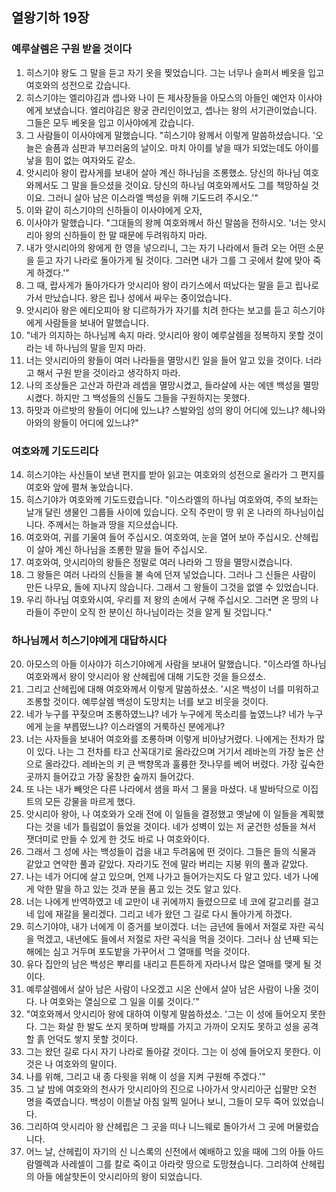## 열왕기하 19장

### 예루살렘은 구원 받을 것이다
1. 히스기야 왕도 그 말을 듣고 자기 옷을 찢었습니다. 그는 너무나 슬퍼서 베옷을 입고 여호와의 성전으로 갔습니다.
2. 히스기야는 엘리야김과 셉나와 나이 든 제사장들을 아모스의 아들인 예언자 이사야에게 보냈습니다. 엘리야김은 왕궁 관리인이었고, 셉나는 왕의 서기관이었습니다. 그들은 모두 베옷을 입고 이사야에게 갔습니다.
3. 그 사람들이 이사야에게 말했습니다. "히스기야 왕께서 이렇게 말씀하셨습니다. '오늘은 슬픔과 심판과 부끄러움의 날이오. 마치 아이를 낳을 때가 되었는데도 아이를 낳을 힘이 없는 여자와도 같소.
4. 앗시리아 왕이 랍사게를 보내어 살아 계신 하나님을 조롱했소. 당신의 하나님 여호와께서도 그 말을 들으셨을 것이요. 당신의 하나님 여호와께서도 그를 책망하실 것이요. 그러니 살아 남은 이스라엘 백성을 위해 기도드려 주시오.'"
5. 이와 같이 히스기야의 신하들이 이사야에게 오자,
6. 이사야가 말했습니다. "그대들의 왕께 여호와께서 하신 말씀을 전하시오. '너는 앗시리아 왕의 신하들이 한 말 때문에 두려워하지 마라.
7. 내가 앗시리아의 왕에게 한 영을 넣으리니, 그는 자기 나라에서 들려 오는 어떤 소문을 듣고 자기 나라로 돌아가게 될 것이다. 그러면 내가 그를 그 곳에서 칼에 맞아 죽게 하겠다.'"
8. 그 때, 랍사게가 돌아가다가 앗시리아 왕이 라기스에서 떠났다는 말을 듣고 립나로 가서 만났습니다. 왕은 립나 성에서 싸우는 중이었습니다.
9. 앗시리아 왕은 에티오피아 왕 디르하가가 자기를 치려 한다는 보고를 듣고 히스기야에게 사람들을 보내어 말했습니다.
10. "네가 의지하는 하나님께 속지 마라. 앗시리아 왕이 예루살렘을 정복하지 못할 것이라는 네 하나님의 말을 믿지 마라.
11. 너는 앗시리아의 왕들이 여러 나라들을 멸망시킨 일을 들어 알고 있을 것이다. 너라고 해서 구원 받을 것이라고 생각하지 마라.
12. 나의 조상들은 고산과 하란과 레셉을 멸망시켰고, 들라살에 사는 에덴 백성을 멸망시켰다. 하지만 그 백성들의 신들도 그들을 구원하지는 못했다.
13. 하맛과 아르밧의 왕들이 어디에 있느냐? 스발와임 성의 왕이 어디에 있느냐? 헤나와 아와의 왕들이 어디에 있느냐?"
### 여호와께 기도드리다
14. 히스기야는 사신들이 보낸 편지를 받아 읽고는 여호와의 성전으로 올라가 그 편지를 여호와 앞에 펼쳐 놓았습니다.
15. 히스기야가 여호와께 기도드렸습니다. "이스라엘의 하나님 여호와여, 주의 보좌는 날개 달린 생물인 그룹들 사이에 있습니다. 오직 주만이 땅 위 온 나라의 하나님이십니다. 주께서는 하늘과 땅을 지으셨습니다.
16. 여호와여, 귀를 기울여 들어 주십시오. 여호와여, 눈을 열어 보아 주십시오. 산헤립이 살아 계신 하나님을 조롱한 말을 들어 주십시오.
17. 여호와여, 앗시리아의 왕들은 정말로 여러 나라와 그 땅을 멸망시켰습니다.
18. 그 왕들은 여러 나라의 신들을 불 속에 던져 넣었습니다. 그러나 그 신들은 사람이 만든 나무요, 돌에 지나지 않습니다. 그래서 그 왕들이 그것을 없앨 수 있었습니다.
19. 우리 하나님 여호와시여, 우리를 저 왕의 손에서 구해 주십시오. 그러면 온 땅의 나라들이 주만이 오직 한 분이신 하나님이라는 것을 알게 될 것입니다."
### 하나님께서 히스기야에게 대답하시다
20. 아모스의 아들 이사야가 히스기야에게 사람을 보내어 말했습니다. "이스라엘 하나님 여호와께서 왕이 앗시리아 왕 산헤립에 대해 기도한 것을 들으셨소.
21. 그리고 산헤립에 대해 여호와께서 이렇게 말씀하셨소. '시온 백성이 너를 미워하고 조롱할 것이다. 예루살렘 백성이 도망치는 너를 보고 비웃을 것이다.
22. 네가 누구를 꾸짖으며 조롱하였느냐? 네가 누구에게 목소리를 높였느냐? 네가 누구에게 눈을 부릅떴느냐? 이스라엘의 거룩하신 분에게냐?
23. 너는 사자들을 보내어 여호와를 조롱하며 이렇게 비아냥거렸다. 나에게는 전차가 많이 있다. 나는 그 전차를 타고 산꼭대기로 올라갔으며 거기서 레바논의 가장 높은 산으로 올라갔다. 레바논의 키 큰 백향목과 훌륭한 잣나무를 베어 버렸다. 가장 깊숙한 곳까지 들어갔고 가장 울창한 숲까지 들어갔다.
24. 또 나는 내가 빼앗은 다른 나라에서 샘을 파서 그 물을 마셨다. 내 발바닥으로 이집트의 모든 강물을 마르게 했다.
25. 앗시리아 왕아, 나 여호와가 오래 전에 이 일들을 결정했고 옛날에 이 일들을 계획했다는 것을 네가 틀림없이 들었을 것이다. 네가 성벽이 있는 저 굳건한 성들을 쳐서 잿더미로 만들 수 있게 한 것도 바로 나 여호와이다.
26. 그래서 그 성에 사는 백성들이 겁을 내고 두려움에 떤 것이다. 그들은 들의 식물과 같았고 연약한 풀과 같았다. 자라기도 전에 말라 버리는 지붕 위의 풀과 같았다.
27. 나는 네가 어디에 살고 있으며, 언제 나가고 들어가는지도 다 알고 있다. 네가 나에게 악한 말을 하고 있는 것과 분을 품고 있는 것도 알고 있다.
28. 너는 나에게 반역하였고 네 교만이 내 귀에까지 들렸으므로 네 코에 갈고리를 걸고 네 입에 재갈을 물리겠다. 그리고 네가 왔던 그 길로 다시 돌아가게 하겠다.
29. 히스기야야, 내가 너에게 이 증거를 보이겠다. 너는 금년에 들에서 저절로 자란 곡식을 먹겠고, 내년에도 들에서 저절로 자란 곡식을 먹을 것이다. 그러나 삼 년째 되는 해에는 심고 거두며 포도밭을 가꾸어서 그 열매를 먹을 것이다.
30. 유다 집안의 남은 백성은 뿌리를 내리고 튼튼하게 자라나서 많은 열매를 맺게 될 것이다.
31. 예루살렘에서 살아 남은 사람이 나오겠고 시온 산에서 살아 남은 사람이 나올 것이다. 나 여호와는 열심으로 그 일을 이룰 것이다.'"
32. "여호와께서 앗시리아 왕에 대하여 이렇게 말씀하셨소. '그는 이 성에 들어오지 못한다. 그는 화살 한 발도 쏘지 못하며 방패를 가지고 가까이 오지도 못하고 성을 공격할 흙 언덕도 쌓지 못할 것이다.
33. 그는 왔던 길로 다시 자기 나라로 돌아갈 것이다. 그는 이 성에 들어오지 못한다. 이것은 나 여호와의 말이다.
34. 나를 위해, 그리고 내 종 다윗을 위해 이 성을 지켜 구원해 주겠다.'"
35. 그 날 밤에 여호와의 천사가 앗시리아의 진으로 나아가서 앗시리아군 십팔만 오천 명을 죽였습니다. 백성이 이튿날 아침 일찍 일어나 보니, 그들이 모두 죽어 있었습니다.
36. 그리하여 앗시리아 왕 산헤립은 그 곳을 떠나 니느웨로 돌아가서 그 곳에 머물렀습니다.
37. 어느 날, 산헤립이 자기의 신 니스록의 신전에서 예배하고 있을 때에 그의 아들 아드람멜렉과 사레셀이 그를 칼로 죽이고 아라랏 땅으로 도망쳤습니다. 그리하여 산헤립의 아들 에살핫돈이 앗시리아의 왕이 되었습니다.